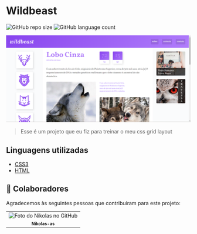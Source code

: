 # Wildbeast

![GitHub repo size](https://img.shields.io/github/repo-size/Nikolas-as/Wildbeast?style=for-the-badge)
![GitHub language count](https://img.shields.io/github/languages/count/Nikolas-as/Wildbeast?style=for-the-badge)

<img src="./wildbeast.PNG" alt="exemplo imagem">

> Esse é um projeto que eu fiz para treinar o meu css grid layout
> 
## Linguagens utilizadas

- [CSS3](https://developer.mozilla.org/pt-BR/docs/Web/CSS)
- [HTML](https://developer.mozilla.org/pt-BR/docs/Web/HTML)

## 🤝 Colaboradores

Agradecemos às seguintes pessoas que contribuíram para este projeto:

<table>
  <tr>
    <td align="center">
      <a>
        <img src="https://avatars.githubusercontent.com/u/62979208?v=4" width="100px;" alt="Foto do Nikolas no GitHub"/><br>
        <sub>
          <b>Nikolas-as</b>
        </sub>
      </a>
    </td>
</table>
